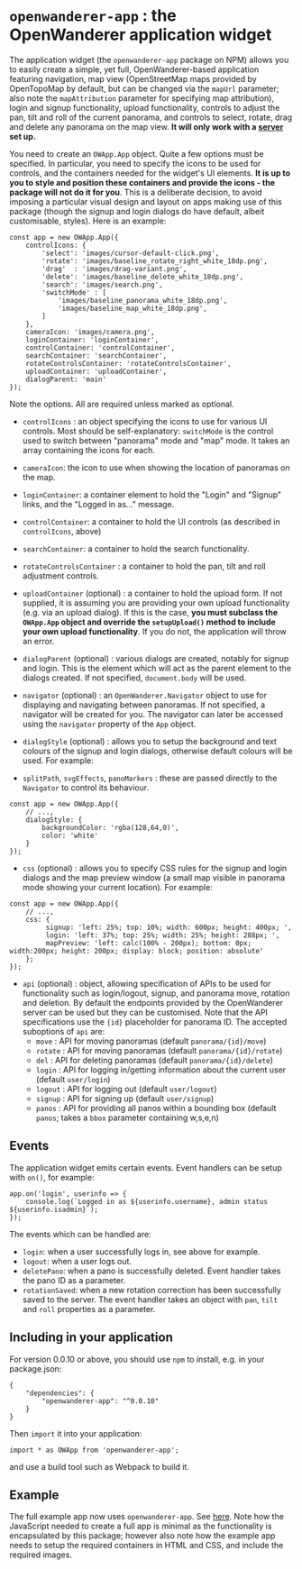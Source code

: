 # `openwanderer-app` : the OpenWanderer application widget

The application widget (the `openwanderer-app` package on NPM) allows you to easily create a simple, yet full, OpenWanderer-based application featuring navigation, map view (OpenStreetMap maps provided by OpenTopoMap by default, but can be changed via the `mapUrl` parameter; also note the `mapAttribution` parameter for specifying map attribution), login and signup functionality, upload functionality, controls to adjust the pan, tilt and roll of the current panorama, and controls to select, rotate, drag and delete any panorama on the map view. **It will only work with a [server](https://github.com/openwanderer/server) set up.**

You need to create an `OWApp.App` object. Quite a few options must be specified. In particular, you need to specify the icons to be used for controls, and the containers needed for the widget's UI elements. **It is up to you to style and position these containers and provide the icons - the package will not do it for you**. This is a deliberate decision, to avoid imposing a particular visual design and layout on apps making use of this package (though the signup and login dialogs do have default, albeit customisable, styles). Here is an example:

```
const app = new OWApp.App({
    controlIcons: {
        'select': 'images/cursor-default-click.png',
        'rotate': 'images/baseline_rotate_right_white_18dp.png',    
        'drag'  : 'images/drag-variant.png',
        'delete': 'images/baseline_delete_white_18dp.png',
        'search': 'images/search.png',
        'switchMode' : [
            'images/baseline_panorama_white_18dp.png',
            'images/baseline_map_white_18dp.png',
        ]
    },
    cameraIcon: 'images/camera.png',
    loginContainer: 'loginContainer',
    controlContainer: 'controlContainer',
    searchContainer: 'searchContainer',
    rotateControlsContainer: 'rotateControlsContainer',
    uploadContainer: 'uploadContainer',
    dialogParent: 'main'
});
```

Note the options. All are required unless marked as optional.

- `controlIcons` : an object specifying the icons to use for various UI controls. Most should be self-explanatory: `switchMode` is the control used to switch between "panorama" mode and "map" mode. It takes an array containing the icons for each.

- `cameraIcon`: the icon to use when showing the location of panoramas on the map.

- `loginContainer`: a container element to hold the "Login" and "Signup" links, and the "Logged in as..." message.

- `controlContainer`: a container to hold the UI controls (as described in `controlIcons`, above)

- `searchContainer`: a container to hold the search functionality.

- `rotateControlsContainer` : a container to hold the pan, tilt and roll adjustment controls.

- `uploadContainer` (optional) : a container to hold the upload form. If not supplied, it is assuming you are providing your own upload functionality (e.g. via an upload dialog). If this is the case, **you must subclass the `OWApp.App` object and override the `setupUpload()` method to include your own upload functionality**. If you do not, the application will throw an error.

- `dialogParent` (optional) : various dialogs are created, notably for signup and login. This is the element which will act as the parent element to the dialogs created. If not specified, `document.body` will be used.

- `navigator` (optional) : an `OpenWanderer.Navigator` object to use for displaying and navigating between panoramas. If not specified, a navigator will be created for you. The navigator can later be accessed using the `navigator` property of the `App` object.

- `dialogStyle` (optional) : allows you to setup the background and text colours of the signup and login dialogs, otherwise default colours will be used. For example:

- `splitPath`, `svgEffects`, `panoMarkers` : these are passed directly to the `Navigator` to control its behaviour.

```
const app = new OWApp.App({
    // ...,
    dialogStyle: {
        backgroundColor: 'rgba(128,64,0)',
        color: 'white'
    }
});
```

- `css` (optional) : allows you to specify CSS rules for the signup and login dialogs and the map preview window (a small map visible in panorama mode showing your current location). For example:

```
const app = new OWApp.App({
    // ...,
    css: { 
         signup: 'left: 25%; top: 10%; width: 600px; height: 400px; ', 
         login: 'left: 37%; top: 25%; width: 25%; height: 288px; ',
         mapPreview: 'left: calc(100% - 200px); bottom: 0px; width:200px; height: 200px; display: block; position: absolute'
    };
});
```

- `api` (optional) : object, allowing specification of APIs to be used for functionality such as login/logout, signup, and panorama move, rotation and deletion. By default the endpoints provided by the OpenWanderer server can be used but they can be customised. Note that the API specifications use the `{id}` placeholder for panorama ID. The accepted suboptions of `api` are:
    - `move` : API for moving panoramas (default `panorama/{id}/move`)
    - `rotate` : API for moving panoramas (default `panorama/{id}/rotate`)
    - `del` : API for deleting panoramas (default `panorama/{id}/delete`)
    - `login` : API for logging in/getting information about the current user (default `user/login`)
    - `logout` : API for logging out (default `user/logout`)
    - `signup` : API for signing up (default `user/signup`)
    - `panos` : API for providing all panos within a bounding box (default `panos`; takes a `bbox` parameter containing w,s,e,n)

## Events

The application widget emits certain events. Event handlers can be setup with `on()`, for example:

```
app.on('login', userinfo => {
    console.log(`Logged in as ${userinfo.username}, admin status ${userinfo.isadmin}`);
});
```

The events which can be handled are:

- `login`: when a user successfully logs in, see above for example.
- `logout`: when a user logs out.
- `deletePano`: when a pano is successfully deleted. Event handler takes the pano ID as a parameter.
- `rotationSaved`: when a new rotation correction has been successfully saved to the server. The event handler takes an object with `pan`, `tilt` and `roll` properties as a parameter. 


## Including in your application

For version 0.0.10 or above, you should use `npm` to install, e.g. in your package.json:
```
{
    "dependencies": {
        "openwanderer-app": "^0.0.10"
    }
}
```
Then `import` it into your application:
```
import * as OWApp from 'openwanderer-app';
```
and use a build tool such as Webpack to build it. 

## Example

The full example app now uses `openwanderer-app`. See [here](https://github.com/openwanderer/example-app/tree/master/full). Note how the JavaScript needed to create a full app is minimal as the functionality is encapsulated by this package; however also note how the example app needs to setup the required containers in HTML and CSS, and include the required images.
